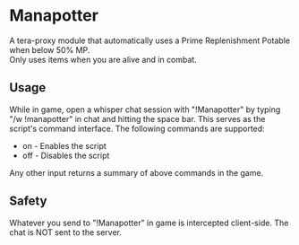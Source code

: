 # Manapotter  
A tera-proxy module that automatically uses a Prime Replenishment Potable when below 50% MP.  
Only uses items when you are alive and in combat.  
  
## Usage  
While in game, open a whisper chat session with "!Manapotter" by typing "/w !manapotter" in chat and hitting the space bar.
This serves as the script's command interface. 
The following commands are supported:  
  
* on - Enables the script  
* off - Disables the script  
  
Any other input returns a summary of above commands in the game.
  
## Safety
Whatever you send to "!Manapotter" in game is intercepted client-side. The chat is NOT sent to the server.